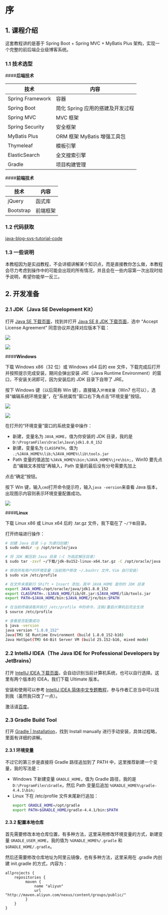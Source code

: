 # 序

## 1. 课程介绍

这套教程讲的是基于 Spring Boot + Spring MVC + MyBatis Plus 架构，实现一个完整的前后端企业级博客系统。

### 1.1 技术选型

####**后端技术**

| 技术             | 内容                             |
| ---------------- | -------------------------------- |
| Spring Framework | 容器                             |
| Spring Boot      | 简化 Spring 应用的搭建及开发过程 |
| Spring MVC       | MVC 框架                         |
| Spring Security  | 安全框架                         |
| MyBatis Plus     | ORM 框架 MyBatis 增强工具包      |
| Thymeleaf        | 模板引擎                         |
| ElasticSearch    | 全文搜索引擎                     |
| Gradle           | 项目构建管理                     |

####**前端技术**

| 技术      | 内容     |
| --------- | -------- |
| jQuery    | 函式库   |
| Bootstrap | 前端框架 |

### 1.2 代码获取

[java-blog-sys-tutorial-code](github.com/duanluan/java-blog-sys-tutorial)

### 1.3 一些说明

本教程因为是实战教程，不会详细讲解某个知识点，而是直接教你怎么做，本教程会尽力考虑到操作中的可能会出现的所有情况，并且会在一些内容第一次出现时给予说明，希望你能举一反三。

## 2. 开发准备

### 2.1 JDK（Java SE Development Kit）

打开 [Java SE 下载页面](oracle.com/technetwork/java/javase/downloads/index.html)，找到并打开 [Java SE 8 JDK 下载页面](oracle.com/technetwork/java/javase/downloads/jdk8-downloads-2133151.html)，选中 “Accept License Agreement” 同意协议并选择对应版本下载：

![](./images/00-2.1-1.jpg)

![](./images/00-2.1-2.jpg)

####**Windows**

下载 Windows x86（32 位）或 Windows x64 后的 exe 文件，下载完成后打开并按照提示完成安装，期间会弹出安装 JRE（Java Runtime Environment）的窗口，不安装关闭即可，因为安装后的 JDK 目录下自带了 JRE。

按下 Windows 键（以后简称 Win 键），直接输入`环境变量`（Win7 也可以），选择“编辑系统环境变量”，在“系统属性”窗口右下角点击“环境变量”按钮。

![](./images/00-2.1-3.jpg)

![](./images/00-2.1-4.jpg)

在打开的“环境变量”窗口的系统变量中操作：

* 新建，变量名为 `JAVA_HOME`，值为你安装的 JDK 目录，我的是 `D:\ProgramFiles\Oracle\Java\jdk1.8.0_152`
* 新建，变量名为 `CLASSPATH`，值为 `.;%JAVA_HOME%\lib;%JAVA_HOME%\lib\tools.jar`
* Path 变量的值追加 `%JAVA_HOME%\bin;%JAVA_HOME%\jre\bin;`，Win10 要先点击“编辑文本按钮”再输入，Path 变量的最后没有分号需要先加上

点击“确定”按钮。

按下 Win 键，输入`cmd`打开命令提示符，输入`java -version`来查看 Java 版本，出现图示内容则表示环境变量配置成功。

![](./images/00-2.1-5.jpg)

####**Linux**

下载 Linux x86 或 Linux x64 后的 .tar.gz 文件，我下载在了 `~/下载`目录。

打开终端进行操作：

```bash
# 创建 Java 目录（-p 为递归创建）
$ sudo mkdir -p /opt/oracle/java

# 将 JDK 解压到 Java 目录（-C 为指定解压目录）
$ sudo tar -zxvf ~/下载/jdk-8u152-linux-x64.tar.gz -C /opt/oracle/java

# 修改所有用户的环境变量（当前用户修改 ~/.bashrc 文件，Vim 自行安装）
$ sudo vim /etc/profile

# 在文件末尾新行 Shift + Insert 添加，其中 JAVA_HOME 是你的 JDK 目录
export JAVA_HOME=/opt/oracle/java/jdk1.8.0_152
export CLASSPATH=.:$JAVA_HOME/lib/dt.jar:$JAVA_HOME/lib/tools.jar
export PATH=$JAVA_HOME/bin:$JAVA_HOME/jre/bin:$PATH

# 在当前终端读取并执行 /etc/profile 中的命令，注销/重启计算机后完全生效
$ source /etc/profile

# 查看是否配置成功
$ java -version
java version "1.8.0_152"
Java(TM) SE Runtime Environment (build 1.8.0_152-b16)
Java HotSpot(TM) 64-Bit Server VM (build 25.152-b16, mixed mode)
```

### 2.2 IntelliJ IDEA（The Java IDE for Professional Developers by JetBrains）

打开 [IntelliJ IDEA 下载页面](jetbrains.com/idea/download)，会自动识别当前计算机系统，也可以自行选择。这里有两个版本的 IDEA，我们下载 Ultimate 版本。

安装和使用可以参考 [IntelliJ IDEA 简体中文专题教程](https://github.com/judasn/IntelliJ-IDEA-Tutorial)，参与作者汇总当中可以找到我（虽然我只改了一点）。

激活请[百度](baidu.com/s?wd=idea%20license%20server)。

### 2.3 Gradle Build Tool

打开 [Gradle | Installation](https://gradle.org/install/)，找到 Install manually 进行手动安装，具体过程略，里面有详细的讲解。

#### 2.3.1 环境变量

不过它的第三步是直接将 Gradle 路径追加到了 PATH 中，这里推荐新建一个变量，我的写法是：

* Windows 下新建变量 `GRADLE_HOME`，值为 Gradle 路径，我的是 `D:\ProgramFiles\Gradle`，然后 Path 变量后追加 `%GRADLE_HOME%\gradle-4.4.1\bin;`
* Linux 下在 /etc/profile 文件末尾新行追加：
  ```bash
  export GRADLE_HOME=/opt/gradle
  export PATH=$GRADLE_HOME/gradle-4.4.1/bin:$PATH
  ```

#### 2.3.2 配置本地仓库

首先需要修改本地仓库位置，有多种方法，这里采用修改环境变量的方式，新建变量 `GRADLE_USER_HOME`，我的值为 `%GRADLE_HOME%/.gradle` 和 `$GRADLE_HOME/.gradle`。

然后还需要修改仓库地址为阿里云镜像，也有多种方法，这里采用在 .gradle 内创建 init.gradle 的方式，内容为：
```
allprojects {
    repositories {
         maven {
             name "aliyun"
             url "http://maven.aliyun.com/nexus/content/groups/public/"
         }
    }
}
```
